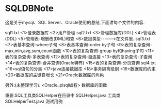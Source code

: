 # SQLDBNote

这是关于mysql、SQL Server、Oracle使用的总结,下面讲每个文件的内容.

sql1.txt
<1>登录数据库
<2>用户管理
sql2.txt
<3>管理数据库(DDL)
<4>管理表(DDL)
<5>管理表-增删改(DML)和查
<6>数据类型----->在<DataTypeMySQL><DataTypeOracle><DataTypeSQLServer>文件里.
sql3.txt
<7>表基本查询-where子句
<8>表基本查询-order by子句
<9>表的复杂查询-max,min,avg,sum,count函数
<10>表的复杂查询-group by和having子句
<11>表的复杂查询-多表查询
<12>表的复杂查询-自连接
<13>表的复杂查询-子查询
<14>表的复杂查询-合并查询(Oracle特有)
<15>表的复杂查询-分页查询
sql4.txt
<16>sql语句的分类
<17>java连接数据库
<18>事务隔离级别
<19>数据库的约束
<20>数据库的主键自增长
<21>Oracle数据库的角色

另外:(未整理学习).
<Oracle_plsql编程>
数据库的函数<FunctionMySQL><FunctionOracle><FunctionSQLServer>

重要:SQL工具类SQLHelper在目录<sqlhelper>中
SQLHelper.java  工具类
SQLHelperTest.java  测试用例

